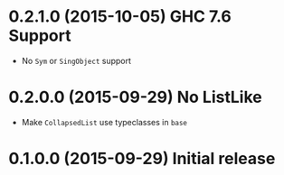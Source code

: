 # 0.2.1.0 (2015-10-05) GHC 7.6 Support

- No `Sym` or `SingObject` support

# 0.2.0.0 (2015-09-29) No ListLike

- Make `CollapsedList` use typeclasses in `base`

# 0.1.0.0 (2015-09-29) Initial release
